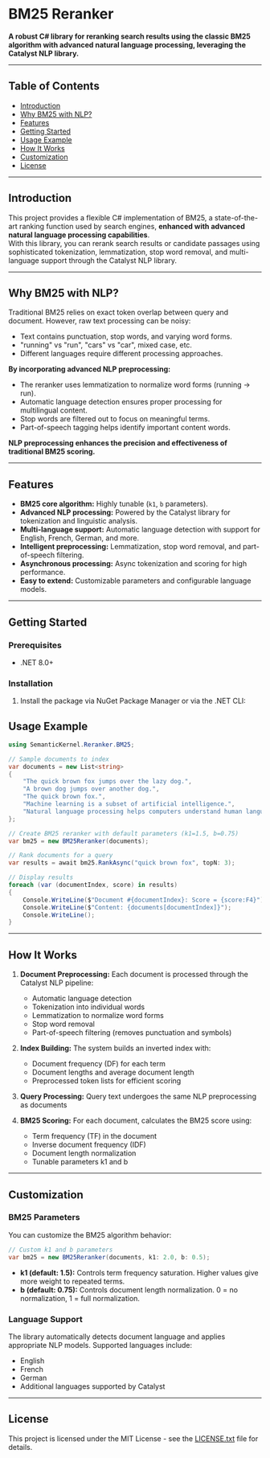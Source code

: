 ﻿# BM25 Reranker

**A robust C# library for reranking search results using the classic BM25 algorithm with advanced natural language processing, leveraging the Catalyst NLP library.**

---

## Table of Contents

- [Introduction](#introduction)
- [Why BM25 with NLP?](#why-bm25-with-nlp)
- [Features](#features)
- [Getting Started](#getting-started)
- [Usage Example](#usage-example)
- [How It Works](#how-it-works)
- [Customization](#customization)
- [License](#license)

---

## Introduction

This project provides a flexible C# implementation of BM25, a state-of-the-art ranking function used by search engines, **enhanced with advanced natural language processing capabilities**.  
With this library, you can rerank search results or candidate passages using sophisticated tokenization, lemmatization, stop word removal, and multi-language support through the Catalyst NLP library.

---

## Why BM25 with NLP?

Traditional BM25 relies on exact token overlap between query and document. However, raw text processing can be noisy:

- Text contains punctuation, stop words, and varying word forms.
- "running" vs "run", "cars" vs "car", mixed case, etc.
- Different languages require different processing approaches.

**By incorporating advanced NLP preprocessing:**

- The reranker uses lemmatization to normalize word forms (running → run).
- Automatic language detection ensures proper processing for multilingual content.
- Stop words are filtered out to focus on meaningful terms.
- Part-of-speech tagging helps identify important content words.

**NLP preprocessing enhances the precision and effectiveness of traditional BM25 scoring.**

---

## Features

- **BM25 core algorithm:** Highly tunable (`k1`, `b` parameters).
- **Advanced NLP processing:** Powered by the Catalyst library for tokenization and linguistic analysis.
- **Multi-language support:** Automatic language detection with support for English, French, German, and more.
- **Intelligent preprocessing:** Lemmatization, stop word removal, and part-of-speech filtering.
- **Asynchronous processing:** Async tokenization and scoring for high performance.
- **Easy to extend:** Customizable parameters and configurable language models.

---

## Getting Started

### Prerequisites

- .NET 8.0+

### Installation

1. Install the package via NuGet Package Manager or via the .NET CLI:


## Usage Example

```csharp
using SemanticKernel.Reranker.BM25;

// Sample documents to index
var documents = new List<string>
{
    "The quick brown fox jumps over the lazy dog.",
    "A brown dog jumps over another dog.",
    "The quick brown fox.",
    "Machine learning is a subset of artificial intelligence.",
    "Natural language processing helps computers understand human language."
};

// Create BM25 reranker with default parameters (k1=1.5, b=0.75)
var bm25 = new BM25Reranker(documents);

// Rank documents for a query
var results = await bm25.RankAsync("quick brown fox", topN: 3);

// Display results
foreach (var (documentIndex, score) in results)
{
    Console.WriteLine($"Document #{documentIndex}: Score = {score:F4}");
    Console.WriteLine($"Content: {documents[documentIndex]}");
    Console.WriteLine();
}
```

---

## How It Works

1. **Document Preprocessing:** Each document is processed through the Catalyst NLP pipeline:
   - Automatic language detection
   - Tokenization into individual words
   - Lemmatization to normalize word forms
   - Stop word removal
   - Part-of-speech filtering (removes punctuation and symbols)

2. **Index Building:** The system builds an inverted index with:
   - Document frequency (DF) for each term
   - Document lengths and average document length
   - Preprocessed token lists for efficient scoring

3. **Query Processing:** Query text undergoes the same NLP preprocessing as documents

4. **BM25 Scoring:** For each document, calculates the BM25 score using:
   - Term frequency (TF) in the document
   - Inverse document frequency (IDF)
   - Document length normalization
   - Tunable parameters k1 and b

---

## Customization

### BM25 Parameters

You can customize the BM25 algorithm behavior:

```csharp
// Custom k1 and b parameters
var bm25 = new BM25Reranker(documents, k1: 2.0, b: 0.5);
```

- **k1 (default: 1.5):** Controls term frequency saturation. Higher values give more weight to repeated terms.
- **b (default: 0.75):** Controls document length normalization. 0 = no normalization, 1 = full normalization.

### Language Support

The library automatically detects document language and applies appropriate NLP models. Supported languages include:

- English
- French  
- German
- Additional languages supported by Catalyst

---

## License

This project is licensed under the MIT License - see the [LICENSE.txt](LICENSE.txt) file for details.